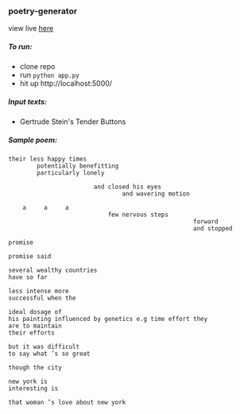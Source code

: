 ### poetry-generator
view live [here](http://fountain-out.herokuapp.com)

##### To run:
- clone repo
- run `python app.py`
- hit up http://localhost:5000/

##### Input texts:
- Gertrude Stein's Tender Buttons


##### Sample poem:

```
their less happy times 
        potentially benefitting
        particularly lonely 

                        and closed his eyes
                                and wavering motion

    a     a     a
                            few nervous steps
                                                    forward
                                                    and stopped

promise

promise said

several wealthy countries
have so far 

less intense more
successful when the

ideal dosage of
his painting influenced by genetics e.g time effort they
are to maintain
their efforts 

but it was difficult
to say what ’s so great

though the city

new york is
interesting is 

that woman ’s love about new york
```
